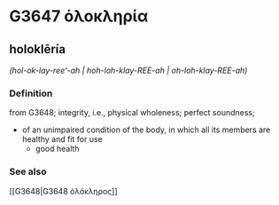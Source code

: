 # G3647 ὁλοκληρία

## holoklēría

_(hol-ok-lay-ree'-ah | hoh-loh-klay-REE-ah | oh-loh-klay-REE-ah)_

### Definition

from G3648; integrity, i.e., physical wholeness; perfect soundness; 

- of an unimpaired condition of the body, in which all its members are healthy and fit for use
  - good health

### See also

[[G3648|G3648 ὁλόκληρος]]
